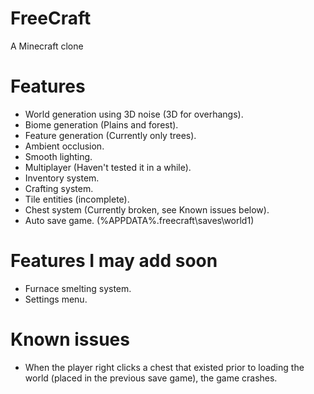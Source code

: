 # FreeCraft
A Minecraft clone
# Features
- World generation using 3D noise (3D for overhangs).
- Biome generation (Plains and forest).
- Feature generation (Currently only trees).
- Ambient occlusion.
- Smooth lighting.
- Multiplayer (Haven't tested it in a while).
- Inventory system.
- Crafting system.
- Tile entities (incomplete).
- Chest system (Currently broken, see Known issues below).
- Auto save game. (%APPDATA%\.freecraft\saves\world1)
# Features I may add soon
- Furnace smelting system.
- Settings menu.
# Known issues
- When the player right clicks a chest that existed prior to loading the world (placed in the previous save game), the game crashes.
